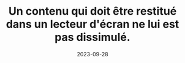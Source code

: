 ---
N: '180'
Rubrique: Présentation
title: Un contenu qui doit être restitué dans un lecteur d'écran ne lui est pas
  dissimulé.
detail: Un contenu qui doit être restitué dans un lecteur d'écran ne lui  est pas dissimulé.
abstract: 
categories: [" Présentation"]
agrege: O4180-E060
opquast: '4 180'
indiceebook: '60'
description: "Règle n° 060"
weight:  060
actif: '1'
layout: rules
date: 2023-09-28
tags: ["", ""]
objectif: ["", ""]
Meo: [""]
Controle: ""
Author: "Opquast"
steps: ["", ""]
---